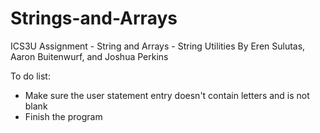 # Strings-and-Arrays
ICS3U Assignment - String and Arrays - String Utilities By Eren Sulutas, Aaron Buitenwurf, and Joshua Perkins

To do list:
- Make sure the user statement entry doesn't contain letters and is not blank
- Finish the program
